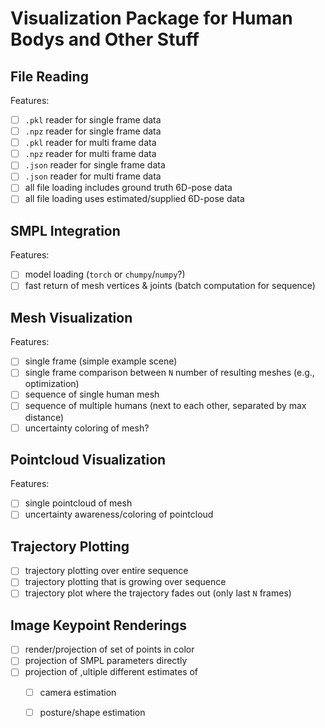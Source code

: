 # Visualization Package for Human Bodys and Other Stuff

## File Reading

Features:
- [ ] `.pkl` reader for single frame data
- [ ] `.npz` reader for single frame data
- [ ] `.pkl` reader for multi frame data
- [ ] `.npz` reader for multi frame data
- [ ] `.json` reader for single frame data
- [ ] `.json` reader for multi frame data
- [ ] all file loading includes ground truth 6D-pose data
- [ ] all file loading uses estimated/supplied 6D-pose data

## SMPL Integration

Features:
- [ ] model loading (`torch` or `chumpy`/`numpy`?)
- [ ] fast return of mesh vertices & joints (batch computation for sequence)

## Mesh Visualization

Features:
- [ ] single frame (simple example scene)
- [ ] single frame comparison between `N` number of resulting meshes (e.g., optimization)
- [ ] sequence of single human mesh
- [ ] sequence of multiple humans (next to each other, separated by max distance)
- [ ] uncertainty coloring of mesh?

## Pointcloud Visualization

Features:
- [ ] single pointcloud of mesh
- [ ] uncertainty awareness/coloring of pointcloud

## Trajectory Plotting

- [ ] trajectory plotting over entire sequence
- [ ] trajectory plotting that is growing over sequence
- [ ] trajectory plot where the trajectory fades out (only last `N` frames)

## Image Keypoint Renderings

- [ ] render/projection of set of points in color
- [ ] projection of SMPL parameters directly
- [ ] projection of ,ultiple different estimates of
  - [ ] camera estimation
  - [ ] posture/shape estimation


